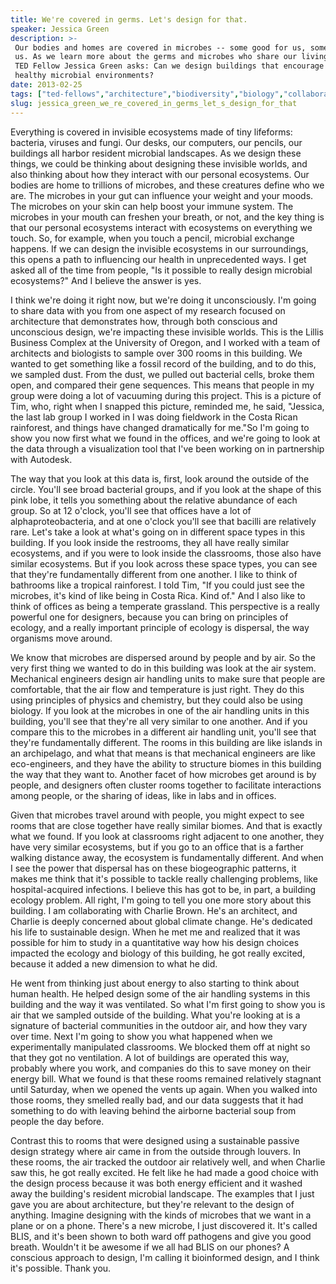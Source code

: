 ```yaml
---
title: We're covered in germs. Let's design for that.
speaker: Jessica Green
description: >-
 Our bodies and homes are covered in microbes -- some good for us, some bad for
 us. As we learn more about the germs and microbes who share our living spaces,
 TED Fellow Jessica Green asks: Can we design buildings that encourage happy,
 healthy microbial environments?
date: 2013-02-25
tags: ["ted-fellows","architecture","biodiversity","biology","collaboration","design","science","microbes","microbiology","health","ecology","climate-change","sustainability","data","visualizations","environment"]
slug: jessica_green_we_re_covered_in_germs_let_s_design_for_that
---
```


Everything is covered in invisible ecosystems made of tiny lifeforms: bacteria, viruses
and fungi. Our desks, our computers, our pencils, our buildings all harbor resident
microbial landscapes. As we design these things, we could be thinking about designing
these invisible worlds, and also thinking about how they interact with our personal
ecosystems. Our bodies are home to trillions of microbes, and these creatures define who we
are. The microbes in your gut can influence your weight and your moods. The microbes on
your skin can help boost your immune system. The microbes in your mouth can freshen your
breath, or not, and the key thing is that our personal ecosystems interact with ecosystems
on everything we touch. So, for example, when you touch a pencil, microbial exchange
happens. If we can design the invisible ecosystems in our surroundings, this opens a path
to influencing our health in unprecedented ways. I get asked all of the time from people,
"Is it possible to really design microbial ecosystems?" And I believe the answer is
yes.

I think we're doing it right now, but we're doing it unconsciously. I'm going to share
data with you from one aspect of my research focused on architecture that demonstrates
how, through both conscious and unconscious design, we're impacting these invisible
worlds. This is the Lillis Business Complex at the University of Oregon, and I worked with
a team of architects and biologists to sample over 300 rooms in this building. We wanted
to get something like a fossil record of the building, and to do this, we sampled dust.
From the dust, we pulled out bacterial cells, broke them open, and compared their gene
sequences. This means that people in my group were doing a lot of vacuuming during this
project. This is a picture of Tim, who, right when I snapped this picture, reminded me, he
said, "Jessica, the last lab group I worked in I was doing fieldwork in the Costa Rican
rainforest, and things have changed dramatically for me."So I'm going to show you now
first what we found in the offices, and we're going to look at the data through a
visualization tool that I've been working on in partnership with Autodesk.

The way that you look at this data is, first, look around the outside of the circle.
You'll see broad bacterial groups, and if you look at the shape of this pink lobe, it
tells you something about the relative abundance of each group. So at 12 o'clock, you'll
see that offices have a lot of alphaproteobacteria, and at one o'clock you'll see that
bacilli are relatively rare. Let's take a look at what's going on in different space types
in this building. If you look inside the restrooms, they all have really similar
ecosystems, and if you were to look inside the classrooms, those also have similar
ecosystems. But if you look across these space types, you can see that they're
fundamentally different from one another. I like to think of bathrooms like a tropical
rainforest. I told Tim, "If you could just see the microbes, it's kind of like being in
Costa Rica. Kind of." And I also like to think of offices as being a temperate
grassland. This perspective is a really powerful one for designers, because you can bring
on principles of ecology, and a really important principle of ecology is dispersal, the
way organisms move around.

We know that microbes are dispersed around by people and by air. So the very first thing
we wanted to do in this building was look at the air system. Mechanical engineers design
air handling units to make sure that people are comfortable, that the air flow and
temperature is just right. They do this using principles of physics and chemistry, but
they could also be using biology. If you look at the microbes in one of the air handling
units in this building, you'll see that they're all very similar to one another. And if
you compare this to the microbes in a different air handling unit, you'll see that they're
fundamentally different. The rooms in this building are like islands in an archipelago,
and what that means is that mechanical engineers are like eco-engineers, and they have the
ability to structure biomes in this building the way that they want to. Another facet of
how microbes get around is by people, and designers often cluster rooms together to
facilitate interactions among people, or the sharing of ideas, like in labs and in
offices.

Given that microbes travel around with people, you might expect to see rooms that are
close together have really similar biomes. And that is exactly what we found. If you look
at classrooms right adjacent to one another, they have very similar ecosystems, but if you
go to an office that is a farther walking distance away, the ecosystem is fundamentally
different. And when I see the power that dispersal has on these biogeographic patterns, it
makes me think that it's possible to tackle really challenging problems, like
hospital-acquired infections. I believe this has got to be, in part, a building ecology
problem. All right, I'm going to tell you one more story about this building. I am
collaborating with Charlie Brown. He's an architect, and Charlie is deeply concerned about
global climate change. He's dedicated his life to sustainable design. When he met me and
realized that it was possible for him to study in a quantitative way how his design
choices impacted the ecology and biology of this building, he got really excited, because
it added a new dimension to what he did.

He went from thinking just about energy to also starting to think about human health. He
helped design some of the air handling systems in this building and the way it was
ventilated. So what I'm first going to show you is air that we sampled outside of the
building. What you're looking at is a signature of bacterial communities in the outdoor
air, and how they vary over time. Next I'm going to show you what happened when we
experimentally manipulated classrooms. We blocked them off at night so that they got no
ventilation. A lot of buildings are operated this way, probably where you work, and
companies do this to save money on their energy bill. What we found is that these rooms
remained relatively stagnant until Saturday, when we opened the vents up again. When you
walked into those rooms, they smelled really bad, and our data suggests that it had
something to do with leaving behind the airborne bacterial soup from people the day
before.

Contrast this to rooms that were designed using a sustainable passive design strategy
where air came in from the outside through louvers. In these rooms, the air tracked the
outdoor air relatively well, and when Charlie saw this, he got really excited. He felt
like he had made a good choice with the design process because it was both energy
efficient and it washed away the building's resident microbial landscape. The examples that
I just gave you are about architecture, but they're relevant to the design of anything.
Imagine designing with the kinds of microbes that we want in a plane or on a phone. There's
a new microbe, I just discovered it. It's called BLIS, and it's been shown to both ward
off pathogens and give you good breath. Wouldn't it be awesome if we all had BLIS on our
phones? A conscious approach to design, I'm calling it bioinformed design, and I think it's
possible. Thank you.

<!--
ad_duration=3.33
comment_count=93
event="TED2013"
external_start_time=0
has_talk_citation=0
intro_duration=11.82
is_subtitle_required="False"
is_talk_featured="True"
language="en"
language_swap="False"
native_language="en"
number_of_related_talks=6
number_of_speakers=1
number_of_subtitled_videos=29
number_of_tags=16
number_of_talk_download_languages=29
number_of_talk_more_resources=1
number_of_talk_recommendations=1
number_of_talks_take_actions=0
post_ad_duration=0.83
published_timestamp="2013-03-25 15:33:52"
recording_date="2013-02-25"
speaker_description="Engineer and biodiversity scientist"
speaker_is_published=1
speaker_name="Jessica Green"
talk_name="We're covered in germs. Let's design for that."
talks_tags=["ted-fellows","architecture","biodiversity","biology","collaboration","design","science","microbes","microbiology","health","ecology","climate-change","sustainability","data","visualizations","environment"]
talks_take_action=[]
url_audio="https://download.ted.com/talks/JessicaGreen_2013U.mp3?apikey=acme-roadrunner"
url_photo_speaker="https://pe.tedcdn.com/images/ted/cf4841ffcfd63759c7a8f2ead973e57f28ee8b36_254x191.jpg"
url_photo_talk="https://pe.tedcdn.com/images/ted/6b6589338b03f27ab6c1ba727afa0d9d2393bba3_1600x1200.jpg"
url_webpage="https://www.ted.com/talks/jessica_green_we_re_covered_in_germs_let_s_design_for_that"
video_type_name="TED Stage Talk"
-->